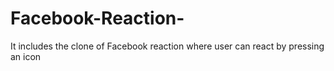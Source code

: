 # Facebook-Reaction-
It includes the clone of Facebook reaction where user can react by pressing an icon 
